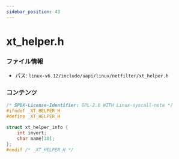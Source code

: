 ```yaml
---
sidebar_position: 43
---
```

# xt_helper.h

### ファイル情報

- パス: `linux-v6.12/include/uapi/linux/netfilter/xt_helper.h`

### コンテンツ

```h
/* SPDX-License-Identifier: GPL-2.0 WITH Linux-syscall-note */
#ifndef _XT_HELPER_H
#define _XT_HELPER_H

struct xt_helper_info {
	int invert;
	char name[30];
};
#endif /* _XT_HELPER_H */

```
